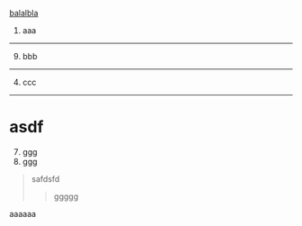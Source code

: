 [balalbla](https://www.baidu.com "use biadu search")
1. aaa
***
9. bbb
---
4. ccc
___
# asdf
7. ggg
0. ggg
> safdsfd
>> ggggg

aaaaaa